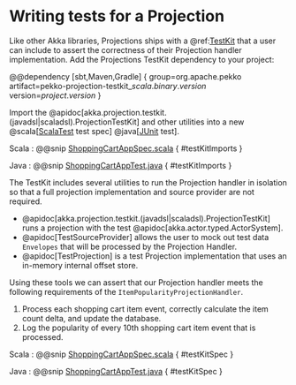 # Writing tests for a Projection

Like other Akka libraries, Projections ships with a @ref:[TestKit](../testing.md) that a user can include to assert the correctness of their Projection handler implementation.
Add the Projections TestKit dependency to your project:

@@dependency [sbt,Maven,Gradle] {
group=org.apache.pekko
artifact=pekko-projection-testkit_$scala.binary.version$
version=$project.version$
}

Import the @apidoc[akka.projection.testkit.(javadsl|scaladsl).ProjectionTestKit] and other utilities into a new 
@scala[[ScalaTest](https://pekko.apache.org/docs/pekko/current/typed/testing-async.html#test-framework-integration) test spec]
@java[[JUnit](https://pekko.apache.org/docs/pekko/current/typed/testing-async.html#test-framework-integration) test].

Scala
:  @@snip [ShoppingCartAppSpec.scala](/examples/src/test/scala/docs/guide/ShoppingCartAppSpec.scala) { #testKitImports }

Java
:  @@snip [ShoppingCartAppTest.java](/examples/src/test/java/jdocs/guide/ShoppingCartAppTest.java) { #testKitImports }

The TestKit includes several utilities to run the Projection handler in isolation so that a full projection implementation and source provider are not required.

* @apidoc[akka.projection.testkit.(javadsl|scaladsl).ProjectionTestKit] runs a projection with the test @apidoc[akka.actor.typed.ActorSystem].
* @apidoc[TestSourceProvider] allows the user to mock out test data `Envelopes` that will be processed by the Projection Handler.
* @apidoc[TestProjection] is a test Projection implementation that uses an in-memory internal offset store.

Using these tools we can assert that our Projection handler meets the following requirements of the `ItemPopularityProjectionHandler`.

1. Process each shopping cart item event, correctly calculate the item count delta, and update the database.
1. Log the popularity of every 10th shopping cart item event that is processed.

Scala
:  @@snip [ShoppingCartAppSpec.scala](/examples/src/test/scala/docs/guide/ShoppingCartAppSpec.scala) { #testKitSpec }

Java
:  @@snip [ShoppingCartAppTest.java](/examples/src/test/java/jdocs/guide/ShoppingCartAppTest.java) { #testKitSpec }

<!-- run from repo:
sbt "examples/testOnly docs.guide.ShoppingCartAppSpec"
-->
